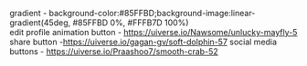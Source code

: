 gradient - background-color:#85FFBD;background-image:linear-gradient(45deg, #85FFBD 0%, #FFFB7D 100%) <br>
edit profile animation button - https://uiverse.io/Nawsome/unlucky-mayfly-5
share button -https://uiverse.io/gagan-gv/soft-dolphin-57
social media buttons - https://uiverse.io/Praashoo7/smooth-crab-52
